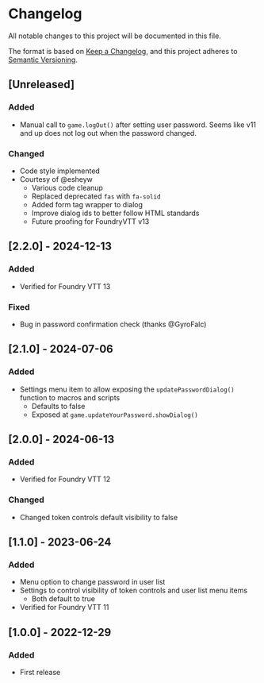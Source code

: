 # Changelog

All notable changes to this project will be documented in this file.

The format is based on [Keep a Changelog](https://keepachangelog.com/en/1.0.0/),
and this project adheres to [Semantic Versioning](https://semver.org/spec/v2.0.0.html).

## [Unreleased]

### Added

- Manual call to `game.logOut()` after setting user password. Seems like v11 and up does not log out when the password changed.

### Changed

- Code style implemented
- Courtesy of @esheyw
    - Various code cleanup
    - Replaced deprecated `fas` with `fa-solid`
    - Added form tag wrapper to dialog
    - Improve dialog ids to better follow HTML standards
    - Future proofing for FoundryVTT v13

## [2.2.0] - 2024-12-13

### Added

- Verified for Foundry VTT 13

### Fixed

- Bug in password confirmation check (thanks @GyroFalc)

## [2.1.0] - 2024-07-06

### Added

- Settings menu item to allow exposing the `updatePasswordDialog()` function to macros and scripts
    - Defaults to false
    - Exposed at `game.updateYourPassword.showDialog()`

## [2.0.0] - 2024-06-13

### Added

- Verified for Foundry VTT 12

### Changed

- Changed token controls default visibility to false

## [1.1.0] - 2023-06-24

### Added

- Menu option to change password in user list
- Settings to control visibility of token controls and user list menu items
    - Both default to true
- Verified for Foundry VTT 11

## [1.0.0] - 2022-12-29

### Added

- First release
